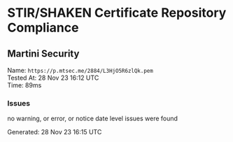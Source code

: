 # STIR/SHAKEN Certificate Repository Compliance

## Martini Security

Name: `https://p.mtsec.me/2884/L3HjO5R6zlQk.pem`\
Tested At: 28 Nov 23 16:12 UTC\
Time: 89ms

### Issues

no warning, or error, or notice date level issues were found

Generated: 28 Nov 23 16:15 UTC